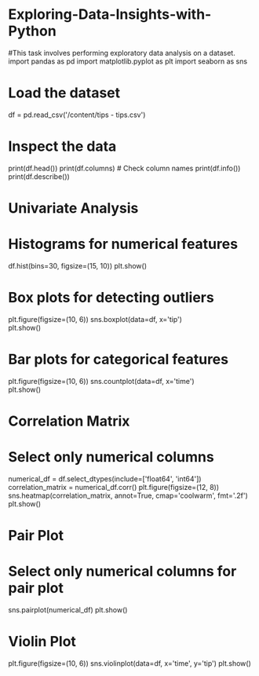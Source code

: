 # Exploring-Data-Insights-with-Python
#This task involves performing exploratory data analysis on a dataset.
import pandas as pd
import matplotlib.pyplot as plt
import seaborn as sns

# Load the dataset
df = pd.read_csv('/content/tips - tips.csv')

# Inspect the data
print(df.head())
print(df.columns)  # Check column names
print(df.info())
print(df.describe())

# Univariate Analysis
# Histograms for numerical features
df.hist(bins=30, figsize=(15, 10))
plt.show()

# Box plots for detecting outliers
plt.figure(figsize=(10, 6))
sns.boxplot(data=df, x='tip')  
plt.show()

# Bar plots for categorical features
plt.figure(figsize=(10, 6))
sns.countplot(data=df, x='time')  
plt.show()

# Correlation Matrix
# Select only numerical columns
numerical_df = df.select_dtypes(include=['float64', 'int64'])
correlation_matrix = numerical_df.corr()
plt.figure(figsize=(12, 8))
sns.heatmap(correlation_matrix, annot=True, cmap='coolwarm', fmt='.2f')
plt.show()

# Pair Plot
# Select only numerical columns for pair plot
sns.pairplot(numerical_df)
plt.show()

# Violin Plot
plt.figure(figsize=(10, 6))
sns.violinplot(data=df, x='time', y='tip') 
plt.show()
